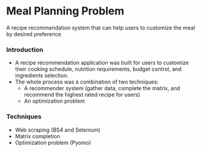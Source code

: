 # Meal Planning Problem
A recipe recommendation system that can help users to customize the meal by desired preference

### Introduction
<ul>
    <li>A recipe recommendation application was built for users to customize their cooking schedule, nutrition requirements, budget control, and ingredients selection. </li>
    <li>The whole process was a combination of two techniques:
      <ul>
        <li> A recommender system (gather data, complete the matrix, and recommend the highest rated recipe for users)</li>
        <li> An optimization problem</li>
      </ul>
    </li>
</ul>

### Techniques
<ul>
    <li>Web scraping (BS4 and Selenium)</li>
    <li>Matrix completion</li>
    <li>Optimization problem (Pyomo)</li>
</ul>



